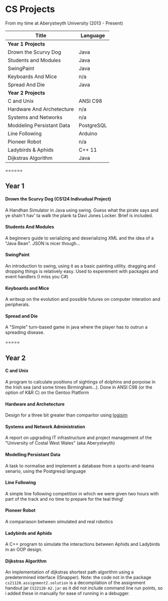 # CS Projects

From my time at Aberystwyth University (2013 - Present)

|Title                    |Language|
|-------------------------|--------|
|__Year 1 Projects__      |       |
|Drown the Scurvy Dog     |Java    |
|Students and Modules     |Java    |
|SwingPaint               |Java    |
|Keyboards And Mice       |n/a     |
|Spread And Die           |Java    |
|__Year 2 Projects__     |        |
|C and Unix               |ANSI C98|
|Hardware And Archetecture|n/a     |
|Systems and Networks     |n/a     |
|Moddeling Persistant Data|PostgreSQL|
|Line Following           |Arduino |
|Pioneer Robot            |n/a     |
|Ladybirds & Aphids       |C++ 11  |
|Dijkstras Algorithm      |Java    |


======
## Year 1

#### Drown the Scurvy Dog (CS124 Indivudual Project)
A Handhan Simulator in Java using swing. Guess what the pirate says and ye shaln't hav' ta walk the plank ta Davi Jones Locker. Brief is included.

#### Students And Modules
A beginners guide to serializing and deserializing XML and the idea of a "Java Bean". JSON is nicer though...

#### SwingPaint
An introduction to swing, using it as a basic painting utility. dragging and dropping things is relatively easy. Used to experement with packages and event handlers (I miss you C#)

#### Keyboards and Mice
A writeup on the evolution and possible futures on computer interation and peripherals. 

#### Spread and Die
A "Simple" turn-based game in java where the player has to outrun a spreading disease. 

=====
## Year 2

#### C and Unix
A program to calculate positions of sightings of dolphins and porpoise in the Irish sea (and some times Birmingham...). Done in ANSI C98 (or the option of K&R C) on the Gentoo Platform

#### Hardware and Archetecture
Design for a three bit greater than comparitor using [logisim](http://www.cburch.com/logisim/)

#### Systems and Network Administration
A report on upgrading IT  infrastructure and project management of the "University of Costal West Wales" (aka Aberystwyth)

#### Modelling Persistant Data
A task to normalise and implement a database from a sports-and-teams senario, using the Postgresql language

#### Line Following
A simple line following competition in which we were given two hours with part of the track and no time to prepare for the teal thing!

#### Pioneer Robot
A compariason between simulated and real robotics

#### Ladybirds and Aphids
A C++ program to simulate the interactions between Aphids and Ladybirds in an OOP design.

#### Dijkstras Algorithm
An implementation of dijkstras shortest path algorithm using a predetermined interface (ISnapper). Note: the code not in the package `cs21120.assignment2.solution` is a decompilation of the assignment handout jar `CS22120-A2.jar` as it did not include command line run points, so i added these in manually for ease of running in a debugger.
